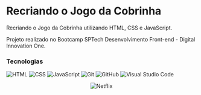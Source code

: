 # Recriando o Jogo da Cobrinha

 Recriando o Jogo da Cobrinha utilizando HTML, CSS e JavaScript.

 Projeto realizado no Bootcamp SPTech Desenvolvimento Front-end - Digital Innovation One.



### Tecnologias

  ![HTML](https://img.shields.io/badge/-HTML-333333?style=flat&logo=HTML5)
  ![CSS](https://img.shields.io/badge/-CSS-333333?style=flat&logo=CSS3&logoColor=1572B6)
  ![JavaScript](https://img.shields.io/badge/-JavaScript-333333?style=flat&logo=javascript)
  ![Git](https://img.shields.io/badge/-Git-333333?style=flat&logo=git)
  ![GitHub](https://img.shields.io/badge/-GitHub-333333?style=flat&logo=github)
  ![Visual Studio Code](https://img.shields.io/badge/-Visual%20Studio%20Code-333333?style=flat&logo=visual-studio-code&logoColor=007ACC)
  
 <div align="center">
 
 ![Netflix](https://i.imgur.com/pLfAqIi.png)
 
 </div>

